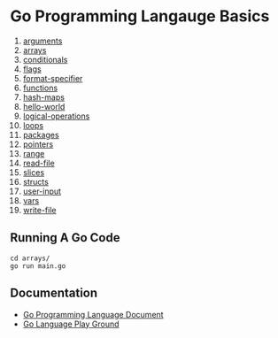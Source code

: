 # Go Programming Langauge Basics

1. [arguments](arguments/main.go)
1. [arrays](arrays/main.go)
1. [conditionals](conditionals/main.go)
1. [flags](flags/main.go)
1. [format-specifier](format-specifier/main.go)
1. [functions](functions/main.go)
1. [hash-maps](hash-maps/main.go)
1. [hello-world](hello-world/main.go)
1. [logical-operations](logical-operations/main.go)
1. [loops](loops/main.go)
1. [packages](packages/main.go)
1. [pointers](pointers/main.go)
1. [range](range/main.go)
1. [read-file](read-file/main.go)
1. [slices](slices/main.go)
1. [structs](structs/main.go)
1. [user-input](user-input/main.go)
1. [vars](vars/main.go)
1. [write-file](write-file/main.go)


## Running A Go Code
```
cd arrays/
go run main.go 
```

## Documentation
- [Go Programming Language Document](https://golang.org/doc/)
- [Go Language Play Ground](https://play.golang.org/)

